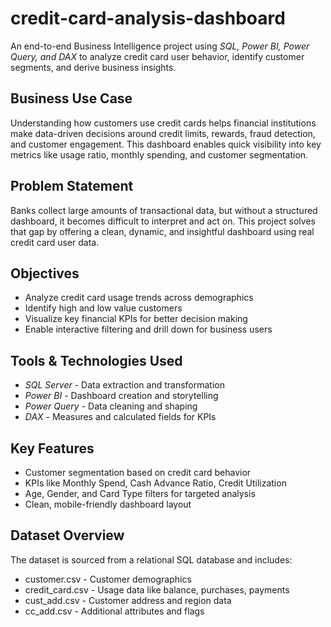 # credit-card-analysis-dashboard

An end-to-end Business Intelligence project using *SQL, Power BI, Power Query, and DAX* to analyze credit card user behavior, identify customer segments, and derive business insights.

##  Business Use Case

Understanding how customers use credit cards helps financial institutions make data-driven decisions around credit limits, rewards, fraud detection, and customer engagement. This dashboard enables quick visibility into key metrics like usage ratio, monthly spending, and customer segmentation.

##  Problem Statement

Banks collect large amounts of transactional data, but without a structured dashboard, it becomes difficult to interpret and act on. This project solves that gap by offering a clean, dynamic, and insightful dashboard using real credit card user data.

##  Objectives

- Analyze credit card usage trends across demographics  
- Identify high and low value customers  
- Visualize key financial KPIs for better decision making  
- Enable interactive filtering and drill down for business users

## Tools & Technologies Used

- *SQL Server* - Data extraction and transformation  
- *Power BI* - Dashboard creation and storytelling  
- *Power Query* - Data cleaning and shaping  
- *DAX* - Measures and calculated fields for KPIs

## Key Features

- Customer segmentation based on credit card behavior  
- KPIs like Monthly Spend, Cash Advance Ratio, Credit Utilization  
- Age, Gender, and Card Type filters for targeted analysis  
- Clean, mobile-friendly dashboard layout

## Dataset Overview

The dataset is sourced from a relational SQL database and includes:

- customer.csv - Customer demographics 
- credit_card.csv - Usage data like balance, purchases, payments 
- cust_add.csv - Customer address and region data 
- cc_add.csv - Additional attributes and flags 

